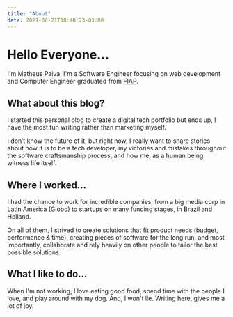 ```yaml
---
title: "About"
date: 2021-06-21T18:48:23-03:00
---
```


# Hello Everyone...

I'm Matheus Paiva. I'm a Software Engineer focusing on web development and Computer Engineer graduated from [FIAP](https://www.fiap.com.br/).

## What about this blog?

I started this personal blog to create a digital tech portfolio but ends up, I have the most fun writing rather than marketing myself.

I don’t know the future of it, but right now, I really want to share stories about how it is to be a tech developer, my victories and mistakes throughout the software craftsmanship process, and how me, as a human being witness life itself.

## Where I worked...

I had the chance to work for incredible companies, from a big media corp in Latin America ([Globo](https://www.linkedin.com/company/globo/)) to startups on many funding stages, in Brazil and Holland.

On all of them, I strived to create solutions that fit product needs (budget, performance & time), creating pieces of software for the long run, and most importantly, collaborate and rely heavily on other people to tailor the best possible solutions.

## What I like to do...

When I'm not working, I love eating good food, spend time with the people I love, and play around with my dog. And, I won't lie. Writing here, gives me a lot of joy.
